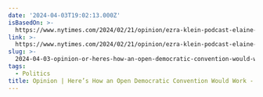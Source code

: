 ```yaml
---
date: '2024-04-03T19:02:13.000Z'
isBasedOn: >-
  https://www.nytimes.com/2024/02/21/opinion/ezra-klein-podcast-elaine-kamarck.html
link: >-
  https://www.nytimes.com/2024/02/21/opinion/ezra-klein-podcast-elaine-kamarck.html
slug: >-
  2024-04-03-opinion-or-heres-how-an-open-democratic-convention-would-work-the-new-yor
tags:
  - Politics
title: Opinion | Here’s How an Open Democratic Convention Would Work - The New Yor
---
```


